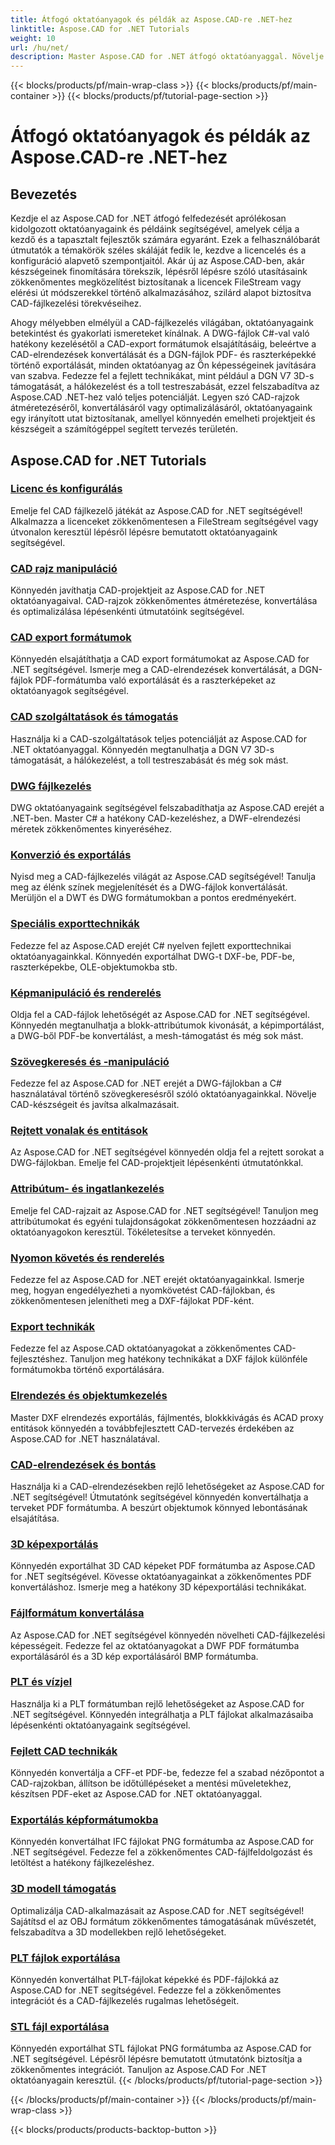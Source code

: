 ```yaml
---
title: Átfogó oktatóanyagok és példák az Aspose.CAD-re .NET-hez
linktitle: Aspose.CAD for .NET Tutorials
weight: 10
url: /hu/net/
description: Master Aspose.CAD for .NET átfogó oktatóanyaggal. Növelje CAD-készségeit az engedélyezéstől a fejlett exporttechnikákig. Könnyedén feloldhatja a rejtett funkciókat.
---
```


{{< blocks/products/pf/main-wrap-class >}}
{{< blocks/products/pf/main-container >}}
{{< blocks/products/pf/tutorial-page-section >}}

# Átfogó oktatóanyagok és példák az Aspose.CAD-re .NET-hez


## Bevezetés

Kezdje el az Aspose.CAD for .NET átfogó felfedezését aprólékosan kidolgozott oktatóanyagaink és példáink segítségével, amelyek célja a kezdő és a tapasztalt fejlesztők számára egyaránt. Ezek a felhasználóbarát útmutatók a témakörök széles skáláját fedik le, kezdve a licencelés és a konfiguráció alapvető szempontjaitól. Akár új az Aspose.CAD-ben, akár készségeinek finomítására törekszik, lépésről lépésre szóló utasításaink zökkenőmentes megközelítést biztosítanak a licencek FileStream vagy elérési út módszerekkel történő alkalmazásához, szilárd alapot biztosítva CAD-fájlkezelési törekvéseihez.

Ahogy mélyebben elmélyül a CAD-fájlkezelés világában, oktatóanyagaink betekintést és gyakorlati ismereteket kínálnak. A DWG-fájlok C#-val való hatékony kezelésétől a CAD-export formátumok elsajátításáig, beleértve a CAD-elrendezések konvertálását és a DGN-fájlok PDF- és raszterképekké történő exportálását, minden oktatóanyag az Ön képességeinek javítására van szabva. Fedezze fel a fejlett technikákat, mint például a DGN V7 3D-s támogatását, a hálókezelést és a toll testreszabását, ezzel felszabadítva az Aspose.CAD .NET-hez való teljes potenciálját. Legyen szó CAD-rajzok átméretezéséről, konvertálásáról vagy optimalizálásáról, oktatóanyagaink egy irányított utat biztosítanak, amellyel könnyedén emelheti projektjeit és készségeit a számítógéppel segített tervezés területén.

## Aspose.CAD for .NET Tutorials
### [Licenc és konfigurálás](./licensing-and-configuration/)
Emelje fel CAD fájlkezelő játékát az Aspose.CAD for .NET segítségével! Alkalmazza a licenceket zökkenőmentesen a FileStream segítségével vagy útvonalon keresztül lépésről lépésre bemutatott oktatóanyagaink segítségével. 
### [CAD rajz manipuláció](./cad-drawing-manipulation/)
Könnyedén javíthatja CAD-projektjeit az Aspose.CAD for .NET oktatóanyagaival. CAD-rajzok zökkenőmentes átméretezése, konvertálása és optimalizálása lépésenkénti útmutatóink segítségével.
### [CAD export formátumok](./cad-export-formats/)
Könnyedén elsajátíthatja a CAD export formátumokat az Aspose.CAD for .NET segítségével. Ismerje meg a CAD-elrendezések konvertálását, a DGN-fájlok PDF-formátumba való exportálását és a raszterképeket az oktatóanyagok segítségével.
### [CAD szolgáltatások és támogatás](./cad-features-and-support/)
Használja ki a CAD-szolgáltatások teljes potenciálját az Aspose.CAD for .NET oktatóanyaggal. Könnyedén megtanulhatja a DGN V7 3D-s támogatását, a hálókezelést, a toll testreszabását és még sok mást.
### [DWG fájlkezelés](./dwg-file-manipulation/)
DWG oktatóanyagaink segítségével felszabadíthatja az Aspose.CAD erejét a .NET-ben. Master C# a hatékony CAD-kezeléshez, a DWF-elrendezési méretek zökkenőmentes kinyeréséhez.
### [Konverzió és exportálás](./conversion-and-export/)
Nyisd meg a CAD-fájlkezelés világát az Aspose.CAD segítségével! Tanulja meg az élénk színek megjelenítését és a DWG-fájlok konvertálását. Merüljön el a DWT és DWG formátumokban a pontos eredményekért.
### [Speciális exporttechnikák](./advanced-export-techniques/)
Fedezze fel az Aspose.CAD erejét C# nyelven fejlett exporttechnikai oktatóanyagainkkal. Könnyedén exportálhat DWG-t DXF-be, PDF-be, raszterképekbe, OLE-objektumokba stb.
### [Képmanipuláció és renderelés](./image-manipulation-and-rendering/)
Oldja fel a CAD-fájlok lehetőségét az Aspose.CAD for .NET segítségével. Könnyedén megtanulhatja a blokk-attribútumok kivonását, a képimportálást, a DWG-ből PDF-be konvertálást, a mesh-támogatást és még sok mást.
### [Szövegkeresés és -manipuláció](./text-search-and-manipulation/)
Fedezze fel az Aspose.CAD for .NET erejét a DWG-fájlokban a C# használatával történő szövegkeresésről szóló oktatóanyagainkkal. Növelje CAD-készségeit és javítsa alkalmazásait.
### [Rejtett vonalak és entitások](./hidden-lines-and-entities/)
Az Aspose.CAD for .NET segítségével könnyedén oldja fel a rejtett sorokat a DWG-fájlokban. Emelje fel CAD-projektjeit lépésenkénti útmutatónkkal.
### [Attribútum- és ingatlankezelés](./attribute-and-property-management/)
Emelje fel CAD-rajzait az Aspose.CAD for .NET segítségével! Tanuljon meg attribútumokat és egyéni tulajdonságokat zökkenőmentesen hozzáadni az oktatóanyagokon keresztül. Tökéletesítse a terveket könnyedén.
### [Nyomon követés és renderelés](./tracking-and-rendering/)
Fedezze fel az Aspose.CAD for .NET erejét oktatóanyagainkkal. Ismerje meg, hogyan engedélyezheti a nyomkövetést CAD-fájlokban, és zökkenőmentesen jelenítheti meg a DXF-fájlokat PDF-ként.
### [Export technikák](./export-techniques/)
Fedezze fel az Aspose.CAD oktatóanyagokat a zökkenőmentes CAD-fejlesztéshez. Tanuljon meg hatékony technikákat a DXF fájlok különféle formátumokba történő exportálására.
### [Elrendezés és objektumkezelés](./layout-and-object-handling/)
Master DXF elrendezés exportálás, fájlmentés, blokkkivágás és ACAD proxy entitások könnyedén a továbbfejlesztett CAD-tervezés érdekében az Aspose.CAD for .NET használatával.
### [CAD-elrendezések és bontás](./cad-layouts-and-decomposition/)
Használja ki a CAD-elrendezésekben rejlő lehetőségeket az Aspose.CAD for .NET segítségével! Útmutatónk segítségével könnyedén konvertálhatja a terveket PDF formátumba. A beszúrt objektumok könnyed lebontásának elsajátítása.
### [3D képexportálás](./3d-image-export/)
Könnyedén exportálhat 3D CAD képeket PDF formátumba az Aspose.CAD for .NET segítségével. Kövesse oktatóanyagainkat a zökkenőmentes PDF konvertáláshoz. Ismerje meg a hatékony 3D képexportálási technikákat.
### [Fájlformátum konvertálása](./file-format-conversion/)
Az Aspose.CAD for .NET segítségével könnyedén növelheti CAD-fájlkezelési képességeit. Fedezze fel az oktatóanyagokat a DWF PDF formátumba exportálásáról és a 3D kép exportálásáról BMP formátumba.
### [PLT és vízjel](./plt-and-watermarking/)
Használja ki a PLT formátumban rejlő lehetőségeket az Aspose.CAD for .NET segítségével. Könnyedén integrálhatja a PLT fájlokat alkalmazásaiba lépésenkénti oktatóanyagaink segítségével.
### [Fejlett CAD technikák](./advanced-cad-techniques/)
Könnyedén konvertálja a CFF-et PDF-be, fedezze fel a szabad nézőpontot a CAD-rajzokban, állítson be időtúllépéseket a mentési műveletekhez, készítsen PDF-eket az Aspose.CAD for .NET oktatóanyaggal.
### [Exportálás képformátumokba](./exporting-to-image-formats/)
Könnyedén konvertálhat IFC fájlokat PNG formátumba az Aspose.CAD for .NET segítségével. Fedezze fel a zökkenőmentes CAD-fájlfeldolgozást és letöltést a hatékony fájlkezeléshez.
### [3D modell támogatás](./3d-model-support/)
Optimalizálja CAD-alkalmazásait az Aspose.CAD for .NET segítségével! Sajátítsd el az OBJ formátum zökkenőmentes támogatásának művészetét, felszabadítva a 3D modellekben rejlő lehetőségeket.
### [PLT fájlok exportálása](./exporting-plt-files/)
Könnyedén konvertálhat PLT-fájlokat képekké és PDF-fájlokká az Aspose.CAD for .NET segítségével. Fedezze fel a zökkenőmentes integrációt és a CAD-fájlkezelés rugalmas lehetőségeit.
### [STL fájl exportálása](./stl-file-export/)
Könnyedén exportálhat STL fájlokat PNG formátumba az Aspose.CAD for .NET segítségével. Lépésről lépésre bemutatott útmutatónk biztosítja a zökkenőmentes integrációt. Tanuljon az Aspose.CAD For .NET oktatóanyagain keresztül.
{{< /blocks/products/pf/tutorial-page-section >}}

{{< /blocks/products/pf/main-container >}}
{{< /blocks/products/pf/main-wrap-class >}}

{{< blocks/products/products-backtop-button >}}
